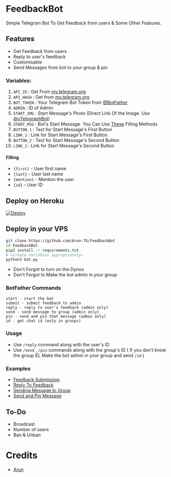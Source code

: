 # FeedbackBot
Simple Telegram Bot To Get Feedback from users & Some Other Features.

## Features
- Get Feedback from users
- Reply to user's feedback
- Customisable
- Send Messages from bot to your group & pin


### Variables:
1. `API_ID` : Get From [my.telegram.org](https://my.telegram.org/)
2. `API_HASH` : Get from [my.telegram.org](https://my.telegram.org)
3. `BOT_TOKEN` : Your Telegram Bot Token from [@BotFather](https://t.me/BotFather)
4. `ADMIN` : ID of Admin
5. `START_IMG` : Start Message's Photo (Direct Link Of the Image. Use [@vTelegraphBot](t.me/vTelegraphBot))
6. `START_MSG` : Bot's Start Message. You Can Use [These](https://github.com/Arun-TG/Anonymous-Sender#filling) Filling Methods
7. `BUTTON_1` : Text for Start Message's First Button
8. `LINK_1` : Link for Start Message's First Button
9. `BUTTON_2` : Text for Start Message's Second Button
10. `LINK_2` : Link for Start Message's Second Button

#### Filling
* `{first}` - User first name
* `{last}` - User last name
* `{mention}` - Mention the user
* `{id}` - User ID

## Deploy on Heroku
 [![Deploy](https://www.herokucdn.com/deploy/button.svg)](https://heroku.com/deploy)

## Deploy in your VPS

```sh
git clone https://github.com/Arun-TG/FeedbackBot
cd FeedbackBot
pip3 install -r requirements.txt
# <Create Variables appropriately>
python3 bot.py
```
- Don't Forgot to turn on the Dynos
- Don't Forgot to Make the bot admin in your group

### BotFather Commands

```
start - start the bot
submit - submit feedback to admin
reply - reply to user's feedback (admin only)
send - send message to group (admin only)
pin - send and pin that message (admin only)
id - get chat id (only in groups)
```

### Usage
- Use `/reply` command along with the user's ID 
- Use `/send` , `/pin` commands along with the group's ID ( If you don't know the group ID, Make the bot admin in your group and send `/id` )

### Examples
- [Feedback Submission](https://telegra.ph/file/5903019f80a639a896f07.jpg)
- [Reply To Feedback](https://telegra.ph/file/7fe376459a981ccda3579.jpg)
- [Sending Message to Group](https://telegra.ph/file/1876e91609dac3bc29462.jpg)
- [Send and Pin Message](https://telegra.ph/file/c6e2e8baecbf7db14fb70.jpg)

## To-Do
- Broadcast
- Number of users
- Ban & Unban

# Credits
* [Arun](https://github.com/Arun-TG)
